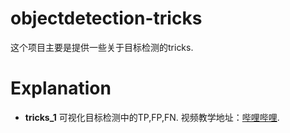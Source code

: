# objectdetection-tricks
这个项目主要是提供一些关于目标检测的tricks.

# Explanation
- **tricks_1**
    可视化目标检测中的TP,FP,FN.
    视频教学地址：[哔哩哔哩](https://www.bilibili.com/video/BV17b411d7ef/).  
